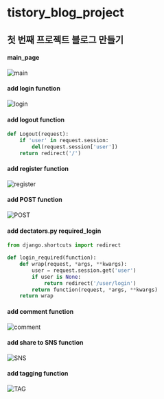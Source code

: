 # tistory_blog_project
## 첫 번째 프로젝트 블로그 만들기

#### main_page
![main](https://user-images.githubusercontent.com/67581495/107843560-86333600-6e0f-11eb-94e9-509b4d7d277d.JPG)

#### add login function
![login](https://user-images.githubusercontent.com/67581495/107843727-c1823480-6e10-11eb-9fac-8ce5ed97fcff.JPG)
#### add logout function
```python
def Logout(request):
    if 'user' in request.session:
        del(request.session['user'])
    return redirect('/')
```
#### add register function
![register](https://user-images.githubusercontent.com/67581495/107843730-c515bb80-6e10-11eb-8c3b-345778284abc.JPG)

#### add POST function
![POST](https://user-images.githubusercontent.com/67581495/107843728-c34bf800-6e10-11eb-8310-317ca853ea9a.JPG)
#### add dectators.py required_login
```python
from django.shortcuts import redirect

def login_required(function):
    def wrap(request, *args, **kwargs):
        user = request.session.get('user')
        if user is None:
            return redirect('/user/login')
        return function(request, *args, **kwargs)
    return wrap
```
#### add comment function
![comment](https://user-images.githubusercontent.com/67581495/107843561-87646300-6e0f-11eb-827e-3d91e431c6c4.JPG)

#### add share to SNS function
![SNS](https://user-images.githubusercontent.com/67581495/107843731-c6df7f00-6e10-11eb-83cf-b86ce09488a3.JPG)
#### add tagging function
![TAG](https://user-images.githubusercontent.com/67581495/107843732-c810ac00-6e10-11eb-85e1-188e9e458b8a.JPG)


